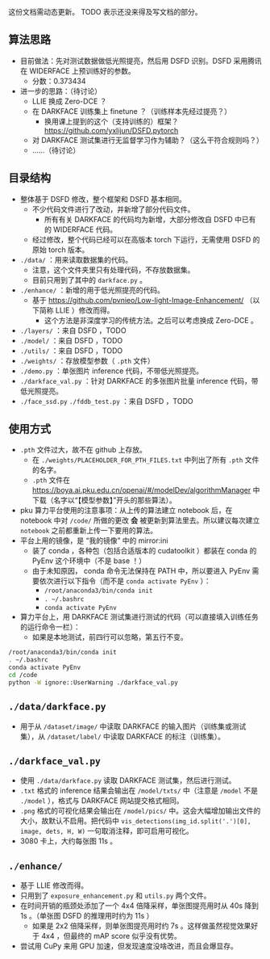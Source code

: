 这份文档需动态更新。
TODO 表示还没来得及写文档的部分。

## 算法思路

- 目前做法：先对测试数据做低光照提亮，然后用 DSFD 识别。DSFD 采用腾讯在 WIDERFACE 上预训练好的参数。
    - 分数：0.373434
- 进一步的思路：（待讨论）
    - LLIE 换成 Zero-DCE ？
    - 在 DARKFACE 训练集上 finetune ？（训练样本先经过提亮？）
        - 换用课上提到的这个（支持训练的）框架？ https://github.com/yxlijun/DSFD.pytorch
    - 对 DARKFACE 测试集进行无监督学习作为辅助？（这么干符合规则吗？）
    - ……（待讨论）

## 目录结构

- 整体基于 DSFD 修改，整个框架和 DSFD 基本相同。
    - 不少代码文件进行了改动，并新增了部分代码文件。
        - 所有有关 DARKFACE 的代码均为新增，大部分修改自 DSFD 中已有的 WIDERFACE 代码。
    - 经过修改，整个代码已经可以在高版本 torch 下运行，无需使用 DSFD 的原始 torch 版本。
- `./data/` ：用来读取数据集的代码。
    - 注意，这个文件夹里只有处理代码，不存放数据集。
    - 目前只用到了其中的 `darkface.py` 。
- `./enhance/` ：新增的用于低光照提亮的代码。
    - 基于 https://github.com/pvnieo/Low-light-Image-Enhancement/ （以下简称 LLIE ）修改而得。
        - 这个方法是非深度学习的传统方法。之后可以考虑换成 Zero-DCE 。
- `./layers/` ：来自 DSFD ，TODO
- `./model/` ：来自 DSFD ，TODO
- `./utils/` ：来自 DSFD ，TODO
- `./weights/` ：存放模型参数（ `.pth` 文件）
- `./demo.py` ：单张图片 inference 代码，不带低光照提亮。
- `./darkface_val.py` ：针对 DARKFACE 的多张图片批量 inference 代码，带低光照提亮。
- `./face_ssd.py` `./fddb_test.py` ：来自 DSFD ，TODO

## 使用方式

- `.pth` 文件过大，故不在 github 上存放。
    - 在 `./weights/PLACEHOLDER_FOR_PTH_FILES.txt` 中列出了所有 `.pth` 文件的名字。
    - `.pth` 文件在 https://boya.ai.pku.edu.cn/openai/#/modelDev/algorithmManager 中下载（名字以“【模型参数】”开头的那些算法）。
- pku 算力平台使用的注意事项：从上传的算法建立 notebook 后，在 notebook 中对 `/code/` 所做的更改 **会** 被更新到算法里去。所以建议每次建立 `notebook` 之前都重新上传一下要用的算法。
- 平台上用的镜像，是 “我的镜像” 中的 mirror:ini
    - 装了 conda ，各种包（包括合适版本的 cudatoolkit ）都装在 conda 的 PyEnv 这个环境中（不是 base ！）
    - 由于未知原因， conda 命令无法保持在 PATH 中，所以要进入 PyEnv 需要依次进行以下指令（而不是 `conda activate PyEnv` ）：
        - `/root/anaconda3/bin/conda init`
        - `. ~/.bashrc`
        - `conda activate PyEnv`
- 算力平台上，用 DARKFACE 测试集进行测试的代码（可以直接填入训练任务的运行命令一栏）：
    - 如果是本地测试，前四行可以忽略，第五行不变。
```bash
/root/anaconda3/bin/conda init
. ~/.bashrc
conda activate PyEnv
cd /code
python -W ignore::UserWarning ./darkface_val.py
```

## `./data/darkface.py`

- 用于从 `/dataset/image/` 中读取 DARKFACE 的输入图片（训练集或测试集），从 `/dataset/label/` 中读取 DARKFACE 的标注（训练集）。

## `./darkface_val.py`

- 使用 `./data/darkface.py` 读取 DARKFACE 测试集，然后进行测试。
- `.txt` 格式的 inference 结果会输出在 `/model/txts/` 中（注意是 `/model` 不是 `./model` ），格式与 DARKFACE 网站提交格式相同。
- `.png` 格式的可视化结果会输出在 `/model/pics/` 中。这会大幅增加输出文件的大小，故默认不启用。把代码中 `vis_detections(img_id.split('.')[0], image, dets, H, W)` 一句取消注释，即可启用可视化。
- 3080 卡上，大约每张图 11s 。

## `./enhance/`

- 基于 LLIE 修改而得。
- 只用到了 `exposure_enhancement.py` 和 `utils.py` 两个文件。
- 在时间开销的瓶颈处添加了一个 4x4 倍降采样，单张图提亮用时从 40s 降到 1s 。（单张图 DSFD 的推理用时约为 11s ）
    - 如果是 2x2 倍降采样，则单张图提亮用时约 7s 。这样做虽然视觉效果好于 4x4 ，但最终的 mAP score 似乎没有优势。
- 尝试用 CuPy 来用 GPU 加速，但发现速度没啥改进，而且会爆显存。